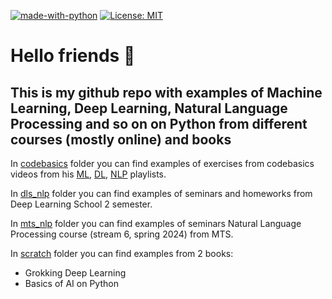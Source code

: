 [![made-with-python](https://img.shields.io/badge/Made%20with-Python-1f425f.svg?color=blue)](https://www.python.org/) [![License: MIT](https://img.shields.io/badge/License-MIT-yellow.svg)](https://opensource.org/licenses/MIT)

# Hello friends 👋

## This is my github repo with examples of Machine Learning, Deep Learning, Natural Language Processing and so on on Python from different courses (mostly online) and books

In [codebasics](https://github.com/Tomas542/dl_examples/blob/main/codebasics) folder you can find examples of exercises from codebasics videos from his [ML](https://www.youtube.com/playlist?list=PLeo1K3hjS3uvCeTYTeyfe0-rN5r8zn9rw), [DL](https://www.youtube.com/playlist?list=PLeo1K3hjS3uu7CxAacxVndI4bE_o3BDtO), [NLP](https://www.youtube.com/playlist?list=PLeo1K3hjS3uuvuAXhYjV2lMEShq2UYSwX) playlists.

In [dls_nlp](https://github.com/Tomas542/dl_examples/tree/main/dls_nlp) folder you can find examples of seminars and homeworks from Deep Learning School 2 semester.

In [mts_nlp](https://github.com/Tomas542/dl_examples/tree/main/mts_nlp) folder you can find examples of seminars Natural Language Processing course (stream 6, spring 2024) from MTS.

In [scratch](https://github.com/Tomas542/dl_examples/blob/main/scratch) folder you can find examples from 2 books:
- Grokking Deep Learning
- Basics of AI on Python
